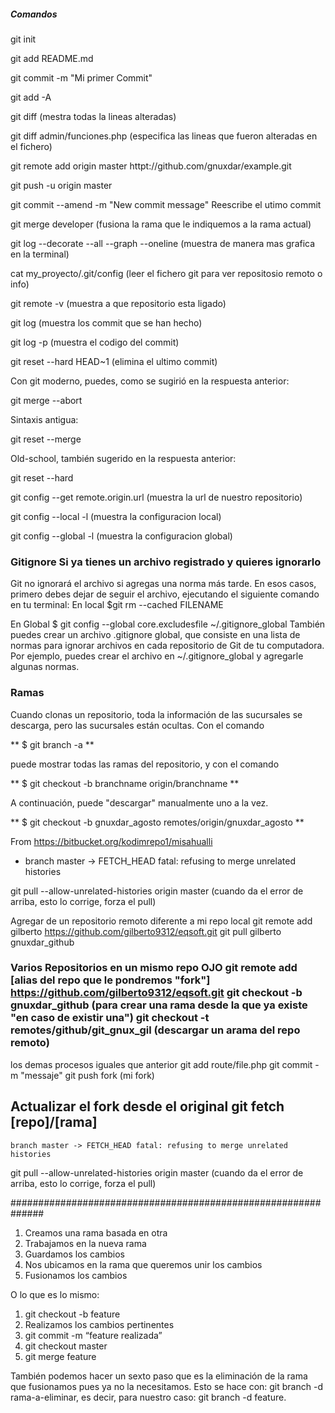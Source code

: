 ##### Comandos
git init

git add README.md

git commit -m "Mi primer Commit"

git add -A

git diff    (mestra todas la lineas alteradas)

git diff admin/funciones.php    (especifica las lineas que fueron alteradas en el fichero)

git remote add origin master httpt://github.com/gnuxdar/example.git

git push -u origin master

git commit --amend -m "New commit message"  Reescribe el utimo commit

git merge developer  (fusiona la rama que le indiquemos a la rama actual)

git log --decorate --all --graph --oneline  (muestra de manera mas grafica en la terminal)

cat my_proyecto/.git/config   (leer el fichero git para ver repositosio remoto o info)

git remote -v   (muestra a que repositorio esta ligado)

git log         (muestra los commit que se han hecho)

git log -p      (muestra el codigo del commit)

git reset --hard HEAD~1  (elimina el ultimo commit)

 Con git moderno, puedes, como se sugirió en la respuesta anterior:

 git merge --abort 

Sintaxis antigua:

 git reset --merge 

Old-school, también sugerido en la respuesta anterior:

 git reset --hard 

git config --get remote.origin.url 	(muestra la url de nuestro repositorio)

git config --local -l 				(muestra la configuracion local)

git config --global -l 				(muestra la configuracion global)

### Gitignore Si ya tienes un archivo registrado y quieres ignorarlo
Git no ignorará el archivo si agregas una norma más tarde. En esos casos, primero debes dejar de seguir el archivo, ejecutando el siguiente comando en tu terminal: En local $git rm --cached FILENAME

En Global $ git config --global core.excludesfile ~/.gitignore_global 
También puedes crear un archivo .gitignore global, que consiste en una lista de normas para ignorar archivos en cada repositorio de Git de tu computadora. Por ejemplo, puedes crear el archivo en ~/.gitignore_global y agregarle algunas normas.

### Ramas
 Cuando clonas un repositorio, toda la información de las sucursales se descarga, pero las sucursales están ocultas. Con el comando

** $ git branch -a **

puede mostrar todas las ramas del repositorio, y con el comando 

** $ git checkout -b branchname origin/branchname **

 A continuación, puede "descargar" manualmente uno a la vez. 

** $ git checkout -b gnuxdar_agosto remotes/origin/gnuxdar_agosto **


From https://bitbucket.org/kodimrepo1/misahualli

 * branch            master     -> FETCH_HEAD
fatal: refusing to merge unrelated histories

git pull --allow-unrelated-histories origin master  (cuando da el error de arriba, esto lo corrige, forza el pull)

Agregar de un repositorio remoto diferente a mi repo local
git remote add gilberto https://github.com/gilberto9312/eqsoft.git
git pull gilberto gnuxdar_github

### Varios Repositorios en un mismo repo OJO git remote add [alias del repo que le pondremos "fork"] https://github.com/gilberto9312/eqsoft.git git checkout -b gnuxdar_github (para crear una rama desde la que ya existe "en caso de existir una") git checkout -t remotes/github/git_gnux_gil (descargar un arama del repo remoto)

los demas procesos iguales que anterior git add route/file.php git commit -m "messaje" git push fork (mi fork)

## Actualizar el fork desde el original git fetch [repo]/[rama]

    branch master -> FETCH_HEAD fatal: refusing to merge unrelated histories

git pull --allow-unrelated-histories origin master (cuando da el error de arriba, esto lo corrige, forza el pull)

##############################################################

1. Creamos una rama basada en otra
2. Trabajamos en la nueva rama
3. Guardamos los cambios
4. Nos ubicamos en la rama que queremos unir los cambios
5. Fusionamos los cambios

O lo que es lo mismo:

1. git checkout -b feature
2. Realizamos los cambios pertinentes
3. git commit -m “feature realizada”
4. git checkout master
5. git merge feature

También podemos hacer un sexto paso que es la eliminación de la rama que fusionamos pues ya no la necesitamos. Esto se hace con: git branch -d rama-a-eliminar, es decir, para nuestro caso: git branch -d feature.